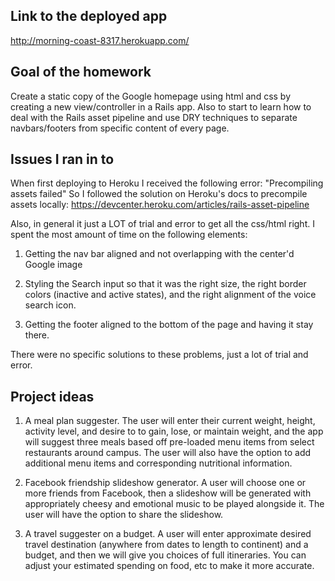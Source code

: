 Link to the deployed app
------------------------
http://morning-coast-8317.herokuapp.com/

Goal of the homework
--------------------
Create a static copy of the Google homepage using html and css by creating a new view/controller in a Rails app. Also to start to learn how to deal with the Rails asset pipeline and use DRY techniques to separate navbars/footers from specific content of every page.

Issues I ran in to
------------------

When first deploying to Heroku I received the following error:
"Precompiling assets failed"
So I followed the solution on Heroku's docs to precompile assets locally:
https://devcenter.heroku.com/articles/rails-asset-pipeline

Also, in general it just a LOT of trial and error to get all the css/html right. I spent the most amount of time on the following elements:

1) Getting the nav bar aligned and not overlapping with the center'd Google image

2) Styling the Search input so that it was the right size, the right border colors (inactive and active states), and the right alignment of the voice search icon.

3) Getting the footer aligned to the bottom of the page and having it stay there.

There were no specific solutions to these problems, just a lot of trial and error.

Project ideas
-------------

1) A meal plan suggester. The user will enter their current weight, height, activity level, and desire to to gain, lose, or maintain weight, and the app will suggest three meals based off pre-loaded menu items from select restaurants around campus. The user will also have the option to add additional menu items and corresponding nutritional information.

2) Facebook friendship slideshow generator. A user will choose one or more friends from Facebook, then a slideshow will be generated with appropriately cheesy and emotional music to be played alongside it. The user will have the option to share the slideshow.

3) A travel suggester on a budget. A user will enter approximate desired travel destination (anywhere from dates to length to continent) and a budget, and then we will give you choices of full itineraries. You can adjust your estimated spending on food, etc to make it more accurate.




